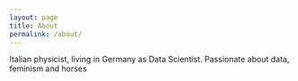 ```yaml
---
layout: page
title: About
permalink: /about/
---
```


Italian physicist, living in Germany as Data Scientist. Passionate about data, feminism and horses